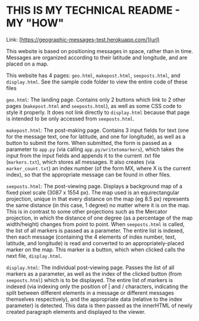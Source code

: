 # THIS IS MY TECHNICAL README - MY "HOW"
Link: [https://geographic-messages-test.herokuapp.com/](url)

This website is based on positioning messages in space, rather than in time. Messages are organized according to their latitude and longitude, and are placed on a map.

This website has 4 pages: `geo.html`, `makepost.html`, `seeposts.html`, and `display.html`. See the sample code folder to view the entire code of these files

`geo.html`:
The landing page. Contains only 2 buttons which link to 2 other pages (`makepost.html` and `seeposts.html`), as well as some CSS code to style it properly. It does not link directly to `display.html` because that page is intended to be only accessed from `seeposts.html`.

`makepost.html`:
The post-making page. Contains 3 input fields for text (one for the message text, one for latitude, and one for longitude), as well as a button to submit the form. When submitted, the form is passed as a parameter to `app.py` (via calling `app.py/writetomarkers`), which takes the input from the input fields and appends it to the current .txt file (`markers.txt`), which stores all messages. It also creates (via `marker_count.txt`) an index number (of the form MX, where X is the current index), so that the appropriate message can be found in other files.

`seeposts.html`:
The post-viewing page. Displays a background map of a fixed pixel scale (3087 x 1554 px). The map used is an equirectangular projection, unique in that every distance on the map (eg 8.5 px) represents the same distance (in this case, 1 degree) no matter where it is on the map. This is in contrast to some other projections such as the Mercator projection, in which the distance of one degree (as a percentage of the map width/height) changes from point to point. When `seeposts.html` is called, the list of all markers is passed as a parameter. The entire list is indexed, then each message (containing the 4 elements of index number, text, latitude, and longitude) is read and converted to an appropriately-placed marker on the map. This marker is a button, which when clicked calls the next file, `display.html`. 

`display.html`:
The individual post-viewing page. Passes the list of all markers as a parameter, as well as the index of the clicked button (from `seeposts.html`) which is to be displayed. The entire list of markers is indexed (via indexing only the position of | and / characters, indicating the split between different elements in a message or different messages themselves respectively), and the appropriate data (relative to the index parameter) is detected. This data is then passed as the innerHTML of newly created paragraph elements and displayed to the viewer.
